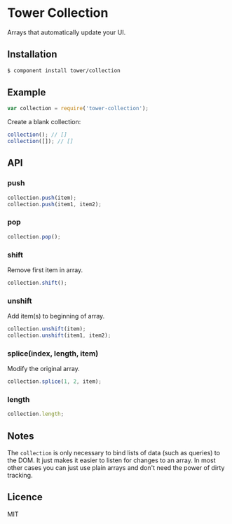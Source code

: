 # Tower Collection

Arrays that automatically update your UI.

## Installation

```bash
$ component install tower/collection
```

## Example

```js
var collection = require('tower-collection');
```

Create a blank collection:

```js
collection(); // []
collection([]); // []
```

## API

### push

```js
collection.push(item);
collection.push(item1, item2);
```

### pop

```js
collection.pop();
```

### shift

Remove first item in array.

```js
collection.shift();
```

### unshift

Add item(s) to beginning of array.

```js
collection.unshift(item);
collection.unshift(item1, item2);
```

### splice(index, length, item)

Modify the original array.

```js
collection.splice(1, 2, item);
```

### length

```js
collection.length;
```

## Notes

The `collection` is only necessary to bind lists of data (such as queries) to the DOM. It just makes it easier to listen for changes to an array. In most other cases you can just use plain arrays and don't need the power of dirty tracking.

## Licence

MIT